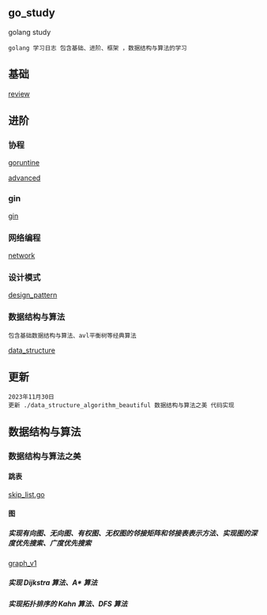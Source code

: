 ## go_study
golang study 

```
golang 学习日志 包含基础、进阶、框架 ，数据结构与算法的学习
```

## 基础
[review](review)
## 进阶
### 协程
[goruntine](goruntine)

[advanced](advanced)
### gin
[gin](gin)
### 网络编程
[network](network)

### 设计模式
[design_pattern](design_pattern)

### 数据结构与算法

```
包含基础数据结构与算法、avl平衡树等经典算法
```
[data_structure](data_structure)


## 更新
```
2023年11月30日
更新 ./data_structure_algorithm_beautiful 数据结构与算法之美 代码实现
```

## 数据结构与算法
### 数据结构与算法之美
#### 跳表

[skip_list.go](data_structure_algorithm_beautiful%2Fskip_list%2Fskip_list.go)

#### 图
##### 实现有向图、无向图、有权图、无权图的邻接矩阵和邻接表表示方法、实现图的深度优先搜索、广度优先搜索
[graph_v1](data_structure_algorithm_beautiful%2Fgraph%2Fgraph_v1)
##### 实现 Dijkstra 算法、A* 算法
##### 实现拓扑排序的 Kahn 算法、DFS 算法

